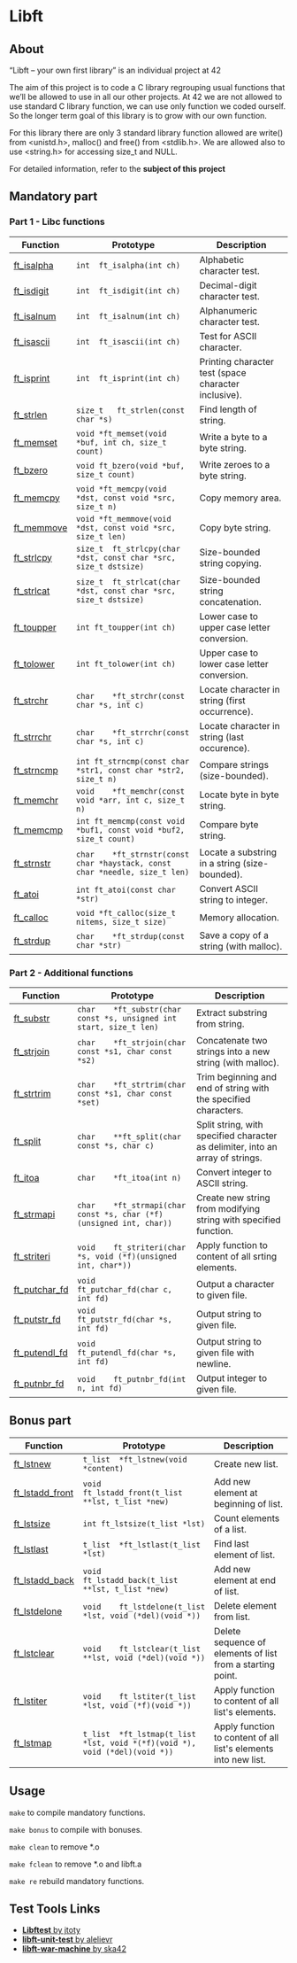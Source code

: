 # Libft

## About

“Libft – your own first library” is an individual project at 42

The aim of this project is to code a C library regrouping usual functions that we’ll be allowed to use in all our other projects. At 42 we are not allowed to use standard C library function, we can use only function we coded ourself. So the longer term goal of this library is to grow with our own function.

For this library there are only 3 standard library function allowed are write() from <unistd.h>, malloc() and free() from <stdlib.h>. We are allowed also to use <string.h> for accessing size_t and NULL.

For detailed information, refer to the **subject of this project**



## Mandatory part

### Part 1 - Libc functions

| Function                                                                             | Prototype      | Description                           |
| -------------------------------------------------------------------------------------------- |----------------------- | --------------------------------------------- |
|[ft_isalpha](https://github.com/maximmihin/libft/blob/master/code/ft_isalpha.c)| `int	ft_isalpha(int ch)` | Alphabetic character test. |
|[ft_isdigit](https://github.com/maximmihin/libft/blob/master/code/ft_isdigit.c)| `int	ft_isdigit(int ch)` | Decimal-digit character test. |
|[ft_isalnum](https://github.com/maximmihin/libft/blob/master/code/ft_isalnum.c)| `int	ft_isalnum(int ch)` | Alphanumeric character test. |
|[ft_isascii](https://github.com/maximmihin/libft/blob/master/code/ft_isascii.c)| `int	ft_isascii(int ch)` | Test for ASCII character. |
|[ft_isprint](https://github.com/maximmihin/libft/blob/master/code/ft_isprint.c)| `int	ft_isprint(int ch)` | Printing character test (space character inclusive). |
|[ft_strlen](https://github.com/maximmihin/libft/blob/master/code/ft_strlen.c)  | `size_t	ft_strlen(const char *s)` | Find length of string. |
|[ft_memset](https://github.com/maximmihin/libft/blob/master/code/ft_memset.c)  | `void	*ft_memset(void *buf, int ch, size_t count)` | Write a byte to a byte string. |
|[ft_bzero](https://github.com/maximmihin/libft/blob/master/code/ft_bzero.c)    | `void	ft_bzero(void *buf, size_t count)` | Write zeroes to a byte string. |
|[ft_memcpy](https://github.com/maximmihin/libft/blob/master/code/ft_memcpy.c)  | `void	*ft_memcpy(void *dst, const void *src, size_t n)` | Copy memory area. |
|[ft_memmove](https://github.com/maximmihin/libft/blob/master/code/ft_memmove.c)| `void	*ft_memmove(void *dst, const void *src, size_t len)` | Copy byte string. |
|[ft_strlcpy](https://github.com/maximmihin/libft/blob/master/code/ft_strlcpy.c) | `size_t	ft_strlcpy(char *dst, const char *src, size_t dstsize)` | Size-bounded string copying. |
|[ft_strlcat](https://github.com/maximmihin/libft/blob/master/code/ft_strlcat.c) | `size_t	ft_strlcat(char *dst, const char *src, size_t dstsize)` | Size-bounded string concatenation. |
|[ft_toupper](https://github.com/maximmihin/libft/blob/master/code/ft_toupper.c) | `int	ft_toupper(int ch)` | Lower case to upper case letter conversion. |
|[ft_tolower](https://github.com/maximmihin/libft/blob/master/code/ft_tolower.c) | `int	ft_tolower(int ch)` | Upper case to lower case letter conversion. |
|[ft_strchr](https://github.com/maximmihin/libft/blob/master/code/ft_strchr.c)   | `char	*ft_strchr(const char *s, int c)` | Locate character in string (first occurrence). |
|[ft_strrchr](https://github.com/maximmihin/libft/blob/master/code/ft_strrchr.c) | `char	*ft_strrchr(const char *s, int c)` | Locate character in string (last occurence). |
|[ft_strncmp](https://github.com/maximmihin/libft/blob/master/code/ft_strncmp.c) | `int	ft_strncmp(const char *str1, const char *str2, size_t n)` | Compare strings (size-bounded). |
|[ft_memchr](https://github.com/maximmihin/libft/blob/master/code/ft_memchr.c)   | `void	*ft_memchr(const void *arr, int c, size_t n)` | Locate byte in byte string. |
|[ft_memcmp](https://github.com/maximmihin/libft/blob/master/code/ft_memcmp.c)   | `int	ft_memcmp(const void *buf1, const void *buf2, size_t count)` | Compare byte string. |
|[ft_strnstr](https://github.com/maximmihin/libft/blob/master/code/ft_strnstr.c) | `char	*ft_strnstr(const char *haystack, const char *needle, size_t len)` | Locate a substring in a string (size-bounded). |
|[ft_atoi](https://github.com/maximmihin/libft/blob/master/code/ft_atoi.c)       | `int	ft_atoi(const char *str)` | Convert ASCII string to integer. |
|[ft_calloc](https://github.com/maximmihin/libft/blob/master/code/ft_calloc.c)   |`void	*ft_calloc(size_t nitems, size_t size)`| Memory allocation. |
|[ft_strdup](https://github.com/maximmihin/libft/blob/master/code/ft_strdup.c)   | `char	*ft_strdup(const char *str)` | Save a copy of a string (with malloc). |



### Part 2 - Additional functions

| Function                                                                                    | Prototype | Description |
| -------------------------------------------------------------------------------------------------- |---------------|---------------|
|[ft_substr](https://github.com/maximmihin/libft/blob/master/code/ft_substr.c)        |`char	*ft_substr(char const *s, unsigned int start, size_t len)`| Extract substring from string. |
|[ft_strjoin](https://github.com/maximmihin/libft/blob/master/code/ft_strjoin.c)      |`char	*ft_strjoin(char const *s1, char const *s2)`| Concatenate two strings into a new string (with malloc). |
|[ft_strtrim](https://github.com/maximmihin/libft/blob/master/code/ft_strtrim.c)      |`char	*ft_strtrim(char const *s1, char const *set)`|Trim beginning and end of string with the specified characters.|
|[ft_split](https://github.com/maximmihin/libft/blob/master/code/ft_split.c)          |`char	**ft_split(char const *s, char c)`|Split string, with specified character as delimiter, into an array of strings.|
|[ft_itoa](https://github.com/maximmihin/libft/blob/master/code/ft_itoa.c)            |`char	*ft_itoa(int n)`|Convert integer to ASCII string.|
|[ft_strmapi](https://github.com/maximmihin/libft/blob/master/code/ft_strmapi.c)      |`char	*ft_strmapi(char const *s, char (*f)(unsigned int, char))`|Create new string from modifying string with specified function.|
|[ft_striteri](https://github.com/maximmihin/libft/blob/master/code/ft_striteri.c)    |`void	ft_striteri(char *s, void (*f)(unsigned int, char*))`|Apply function to content of all srting elements.|
|[ft_putchar_fd](https://github.com/maximmihin/libft/blob/master/code/ft_putchar_fd.c)|`void	ft_putchar_fd(char c, int fd)`|Output a character to given file.|
|[ft_putstr_fd](https://github.com/maximmihin/libft/blob/master/code/ft_putstr_fd.c)  |`void	ft_putstr_fd(char *s, int fd)`|Output string to given file.|
|[ft_putendl_fd](https://github.com/maximmihin/libft/blob/master/code/ft_putendl_fd.c)|`void	ft_putendl_fd(char *s, int fd)`|Output string to given file with newline.|
|[ft_putnbr_fd](https://github.com/maximmihin/libft/blob/master/code/ft_putnbr_fd.c)  |`void	ft_putnbr_fd(int n, int fd)`|Output integer to given file.|



## Bonus part

| Function                                                                                                           | Prototype | Description |
| ------------------------------------------------------------------------------------------------------------------------- |-------------- |---------------|
|[ft_lstnew](https://github.com/maximmihin/libft/blob/master/code/ft_lstnew.c)|`t_list	*ft_lstnew(void *content)`|Create new list.|
|[ft_lstadd_front](https://github.com/maximmihin/libft/blob/master/code/ft_lstadd_front.c)|`void	ft_lstadd_front(t_list **lst, t_list *new)`|Add new element at beginning of list.|
|[ft_lstsize](https://github.com/maximmihin/libft/blob/master/code/ft_lstsize.c)          |`int	ft_lstsize(t_list *lst)`| Count elements of a list. |
|[ft_lstlast](https://github.com/maximmihin/libft/blob/master/code/ft_lstlast.c)          |`t_list	*ft_lstlast(t_list *lst)`| Find last element of list. |
|[ft_lstadd_back](https://github.com/maximmihin/libft/blob/master/code/ft_lstadd_back.c)  |`void	ft_lstadd_back(t_list **lst, t_list *new)`|Add new element at end of list.|
|[ft_lstdelone](https://github.com/maximmihin/libft/blob/master/code/ft_lstdelone.c)      |`void	ft_lstdelone(t_list *lst, void (*del)(void *))`|Delete element from list.|
|[ft_lstclear](https://github.com/maximmihin/libft/blob/master/code/ft_lstclear.c)        |`void	ft_lstclear(t_list **lst, void (*del)(void *))`|Delete sequence of elements of list from a starting point.|
|[ft_lstiter](https://github.com/maximmihin/libft/blob/master/code/ft_lstiter.c)          |`void	ft_lstiter(t_list *lst, void (*f)(void *))`|Apply function to content of all list's elements.|
|[ft_lstmap](https://github.com/maximmihin/libft/blob/master/code/ft_lstmap.c)            |`t_list	*ft_lstmap(t_list *lst, void *(*f)(void *), void (*del)(void *))`|Apply function to content of all list's elements into new list.|



## Usage

`make` to compile mandatory functions.

`make bonus` to compile with bonuses.

`make clean` to remove *.o

`make fclean` to remove *.o and libft.a

`make re` rebuild mandatory functions.



## Test Tools Links

- [**Libftest** by jtoty](https://github.com/jtoty/Libftest)
- [**libft-unit-test** by alelievr](https://github.com/alelievr/libft-unit-test)
- [**libft-war-machine** by ska42](https://github.com/ska42/libft-war-machine)

